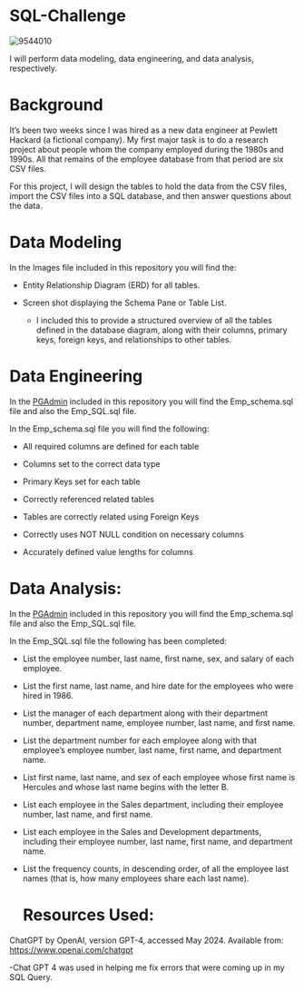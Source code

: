 # SQL-Challenge

![9544010](https://github.com/KrissinaW/sql-challenge/assets/162597320/70203fb8-8377-440e-9f0b-fcf862f0f0b0)


I will perform data modeling, data engineering, and data analysis, respectively.

# Background
It’s been two weeks since I was hired as a new data engineer at Pewlett Hackard (a fictional company). My first major task is to do a research project about people whom the company employed during the 1980s and 1990s. All that remains of the employee database from that period are six CSV files.

For this project, I will design the tables to hold the data from the CSV files, import the CSV files into a SQL database, and then answer questions about the data. 

# Data Modeling 

In the Images file included in this repository you will find the: 

- Entity Relationship Diagram (ERD) for all tables.
  
- Screen shot displaying the Schema Pane or Table List.

  - I included this to provide a structured overview of all the tables defined in the database diagram, along with their columns, primary keys, foreign keys, and relationships to other tables.


# Data Engineering 

In the [PGAdmin](subdirectory/example.txt) included in this repository you will find the Emp_schema.sql file and also the Emp_SQL.sql file. 

In the Emp_schema.sql file you will find the following: 

- All required columns are defined for each table 

- Columns set to the correct data type 

- Primary Keys set for each table
  
- Correctly referenced related tables 

- Tables are correctly related using Foreign Keys 

- Correctly uses NOT NULL condition on necessary columns 

- Accurately defined value lengths for columns


# Data Analysis: 

In the [PGAdmin](subdirectory/example.txt) included in this repository you will find the Emp_schema.sql file and also the Emp_SQL.sql file. 

In the  Emp_SQL.sql file the following has been completed: 

- List the employee number, last name, first name, sex, and salary of each employee.

- List the first name, last name, and hire date for the employees who were hired in 1986.

- List the manager of each department along with their department number, department name, employee number, last name, and first name.

- List the department number for each employee along with that employee’s employee number, last name, first name, and department name.

- List first name, last name, and sex of each employee whose first name is Hercules and whose last name begins with the letter B.

- List each employee in the Sales department, including their employee number, last name, and first name.

- List each employee in the Sales and Development departments, including their employee number, last name, first name, and department name.

- List the frequency counts, in descending order, of all the employee last names (that is, how many employees share each last name).

  # Resources Used:

 ChatGPT by OpenAI, version GPT-4, accessed May 2024. Available from: https://www.openai.com/chatgpt 

 -Chat GPT 4 was used in helping me fix errors that were coming up in my SQL Query.
